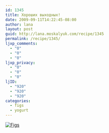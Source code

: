 ```yaml
---
id: 1345
title: Хороших выходных!
date: 2009-09-11T14:22:45-08:00
author: lana
layout: post
guid: http://lana.moskalyuk.com/recipe/1345
permalink: /recipe/1345/
ljxp_comments:
  - "0"
  - "0"
  - "0"
ljxp_privacy:
  - "0"
  - "0"
  - "0"
ljID:
  - "920"
  - "920"
  - "920"
categories:
  - figs
  - yogurt
---
```

<a class="flickr-image alignnone" title="Figs" href="http://www.flickr.com/photos/67405678@N00/3886546472/" target="_blank"><img src="http://farm3.static.flickr.com/2662/3886546472_f5980e54fd.jpg" alt="Figs" /></a>

<div style="overflow: hidden;width: 10px;height: 3px">
  <a style="text-indent: 20px" href="http://www.spottedhere.com/grapevine/club/chill+grapevine">Chill Grapevine</a>
</div>